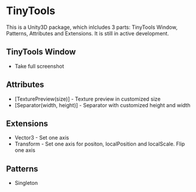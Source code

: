 # TinyTools
 
This is a Unity3D package, which inlcludes 3 parts: TinyTools Window, Patterns, Attributes and Extensions. It is still in active development.

## TinyTools Window
* Take full screenshot

## Attributes
* [TexturePreview(size)] - Texture preview in customized size
* [Separator(width, height)] - Separator with customized height and width

## Extensions
* Vector3 - Set one axis
* Transform - Set one axis for positon, localPosition and localScale. Flip one axis

## Patterns
* Singleton
